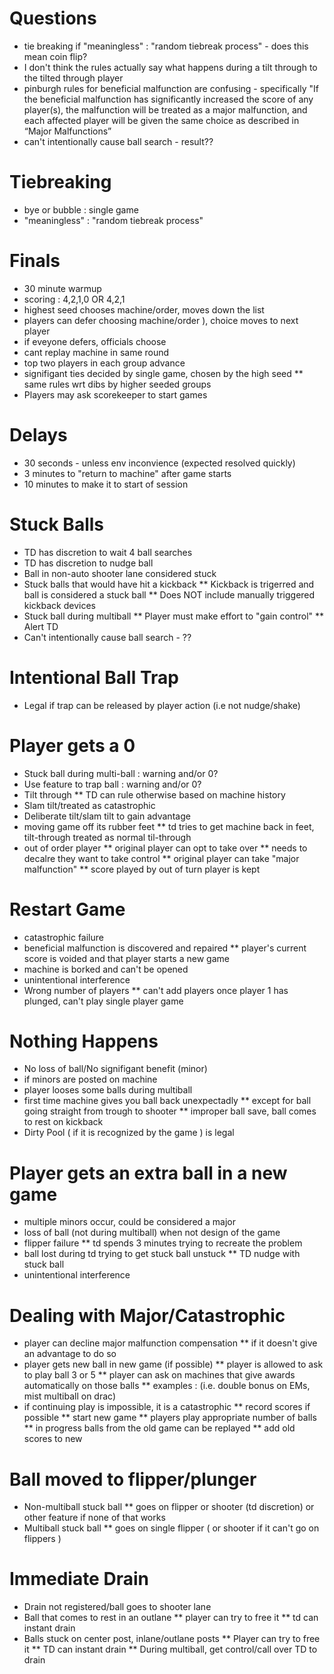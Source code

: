 # Questions
* tie breaking if "meaningless" : "random tiebreak process" - does this mean coin flip?
* I don't think the rules actually say what happens during a tilt through to the tilted through player
* pinburgh rules for beneficial malfunction are confusing - specifically "If the beneficial malfunction has significantly increased the score of any player(s), the malfunction will be treated as a major malfunction, and each affected player will be given the same choice as described in “Major Malfunctions”
* can't intentionally cause ball search - result??

# Tiebreaking
* bye or bubble : single game
* "meaningless" : "random tiebreak process"

# Finals
* 30 minute warmup
* scoring : 4,2,1,0 OR 4,2,1
* highest seed chooses machine/order, moves down the list
* players can defer choosing machine/order ), choice moves to next player
* if eveyone defers, officials choose
* cant replay machine in same round
* top two players in each group advance
* signifigant ties decided by single game, chosen by the high seed
** same rules wrt dibs by higher seeded groups
* Players may ask scorekeeper to start games

# Delays
* 30 seconds - unless env inconvience (expected resolved quickly)
* 3 minutes to "return to machine" after game starts
* 10 minutes to make it to start of session

# Stuck Balls
* TD has discretion to wait 4 ball searches
* TD has discretion to nudge ball
* Ball in non-auto shooter lane considered stuck
* Stuck balls that would have hit a kickback
** Kickback is trigerred and ball is considered a stuck ball
** Does NOT include manually triggered kickback devices
* Stuck ball during multiball
** Player must make effort to "gain control"
** Alert TD
* Can't intentionally cause ball search - ??

# Intentional Ball Trap
* Legal if trap can be released by player action (i.e not nudge/shake)

# Player gets a 0
* Stuck ball during multi-ball : warning and/or 0?
* Use feature to trap ball : warning and/or 0? 
* Tilt through 
** TD can rule otherwise based on machine history
* Slam tilt/treated as catastrophic
* Deliberate tilt/slam tilt to gain advantage
* moving game off its rubber feet
** td tries to get machine back in feet, tilt-through treated as normal til-through
* out of order player
** original player can opt to take over 
** needs to decalre they want to take control
** original player can take "major malfunction"
** score played by out of turn player is kept

# Restart Game
* catastrophic failure 
* beneficial malfunction is discovered and repaired
** player's current score is voided and that player starts a new game
* machine is borked and can't be opened
* unintentional interference
* Wrong number of players
** can't add players once player 1 has plunged, can't play single player game


# Nothing Happens
* No loss of ball/No signifigant benefit (minor)
* if minors are posted on machine
* player looses some balls during multiball
* first time machine gives you ball back unexpectadly
** except for ball going straight from trough to shooter
** improper ball save, ball comes to rest on kickback 
* Dirty Pool ( if it is recognized by the game ) is legal

# Player gets an extra ball in a new game
* multiple minors occur, could be considered a major
* loss of ball (not during multiball) when not design of the game
* flipper failure
** td spends 3 minutes trying to recreate the problem  
* ball lost during td trying to get stuck ball unstuck
** TD nudge with stuck ball
* unintentional interference

# Dealing with Major/Catastrophic
* player can decline major malfunction compensation
** if it doesn't give an advantage to do so
* player gets new ball in new game (if possible)
** player is allowed to ask to play ball 3 or 5
** player can ask on machines that give awards automatically on those balls 
** examples : (i.e. double bonus on EMs, mist multiball on drac)
* if continuing play is impossible, it is a catastrophic
** record scores if possible
** start new game
** players play appropriate number of balls 
** in progress balls from the old game can be replayed
** add old scores to new

# Ball moved to flipper/plunger
* Non-multiball stuck ball
** goes on flipper or shooter (td discretion) or other feature if none of that works
* Multiball stuck ball
** goes on single flipper ( or shooter if it can't go on flippers )

# Immediate Drain
* Drain not registered/ball goes to shooter lane
* Ball that comes to rest in an outlane
** player can try to free it
** td can instant drain
* Balls stuck on center post, inlane/outlane posts
** Player can try to free it
** TD can instant drain
** During multiball, get control/call over TD to drain
